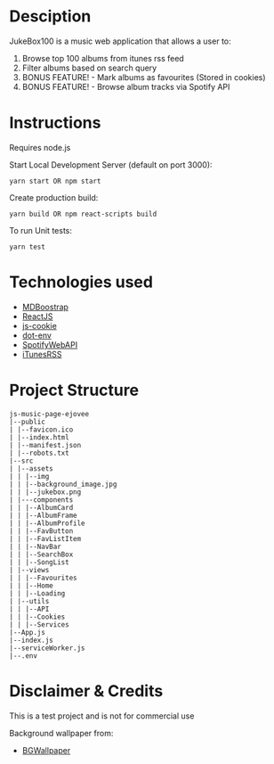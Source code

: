 # Desciption

JukeBox100 is a music web application that allows a user to:

1. Browse top 100 albums from itunes rss feed
2. Filter albums based on search query
3. BONUS FEATURE! - Mark albums as favourites (Stored in cookies)
4. BONUS FEATURE! - Browse album tracks via Spotify API

# Instructions

Requires node.js

Start Local Development Server (default on port 3000):

```
yarn start OR npm start
```

Create production build:

```
yarn build OR npm react-scripts build
```

To run Unit tests:

```
yarn test
```

# Technologies used

- [MDBoostrap](https://mdbootstrap.com/)
- [ReactJS](https://reactjs.org/)
- [js-cookie](https://www.npmjs.com/package/js-cookie/)
- [dot-env](https://www.npmjs.com/package/dotenv/)
- [SpotifyWebAPI](https://developer.spotify.com/documentation/web-api/)
- [iTunesRSS](https://itunes.apple.com/us/rss/topalbums/limit=100/json)

# Project Structure

```
js-music-page-ejovee
|--public
| |--favicon.ico
| |--index.html
| |--manifest.json
| |--robots.txt
|--src
| |--assets
| | |--img
| | |--background_image.jpg
| | |--jukebox.png
| |---components
| | |--AlbumCard
| | |--AlbumFrame
| | |--AlbumProfile
| | |--FavButton
| | |--FavListItem
| | |--NavBar
| | |--SearchBox
| | |--SongList
| |--views
| | |--Favourites
| | |--Home
| | |--Loading
| |--utils
| | |--API
| | |--Cookies
| | |--Services
|--App.js
|--index.js
|--serviceWorker.js
|--.env
```

# Disclaimer & Credits

This is a test project and is not for commercial use

Background wallpaper from:

- [BGWallpaper](https://free4kwallpapers.com/others/cyber-punk-wallpaper--R0Gz)
